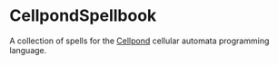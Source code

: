 # CellpondSpellbook

A collection of spells for the [Cellpond](http://cellpond.cool/) cellular automata programming language.